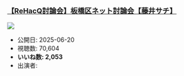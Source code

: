 ### [【ReHacQ討論会】板橋区ネット討論会【藤井サチ】](https://www.youtube.com/watch?v=DmiKtOIqqQU)
[![](https://img.youtube.com/vi/DmiKtOIqqQU/sddefault.jpg)](https://www.youtube.com/watch?v=DmiKtOIqqQU)
-   公開日: 2025-06-20
-   視聴数: 70,604
-   **いいね数: 2,053**
-   出演者: 
